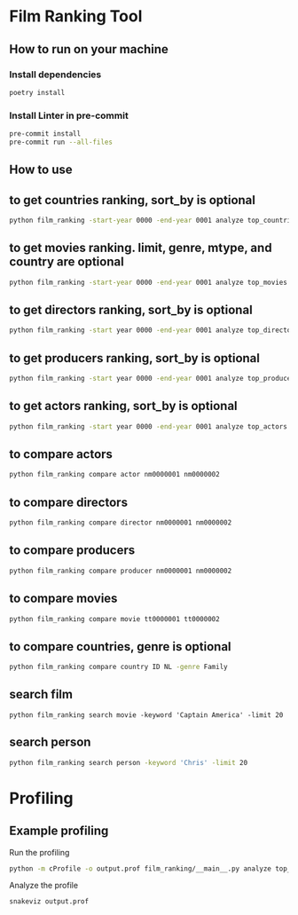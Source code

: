 # Film Ranking Tool

## How to run on your machine

### Install dependencies

```bash
poetry install
```

### Install Linter in pre-commit

```bash
pre-commit install
pre-commit run --all-files
```

## How to use


## to get countries ranking, sort_by is optional
```bash
python film_ranking -start-year 0000 -end-year 0001 analyze top_countries -sort_by gdp
```

## to get movies ranking. limit, genre, mtype, and country are optional
```bash
python film_ranking -start-year 0000 -end-year 0001 analyze top_movies -limit 100 -genre Genre -mtype movie -country US -sort_by awards_count/impact_score
```

## to get directors ranking, sort_by is optional
```bash
python film_ranking -start year 0000 -end-year 0001 analyze top_directors -sort_by awardsCount
```

## to get producers ranking, sort_by is optional
```bash
python film_ranking -start year 0000 -end-year 0001 analyze top_producers -sort_by movieCount
```

## to get actors ranking, sort_by is optional
```bash
python film_ranking -start year 0000 -end-year 0001 analyze top_actors -sort_by countryCount
```

## to compare actors
```bash
python film_ranking compare actor nm0000001 nm0000002
```

## to compare directors
```bash
python film_ranking compare director nm0000001 nm0000002
```

## to compare producers
```bash
python film_ranking compare producer nm0000001 nm0000002
```

## to compare movies
```bash
python film_ranking compare movie tt0000001 tt0000002
```

## to compare countries, genre is optional
```bash
python film_ranking compare country ID NL -genre Family
```

## search film

```
python film_ranking search movie -keyword 'Captain America' -limit 20
```

## search person

```bash
python film_ranking search person -keyword 'Chris' -limit 20
```

# Profiling

## Example profiling

Run the profiling

```bash
python -m cProfile -o output.prof film_ranking/__main__.py analyze top_countries -sort_by gdp
```

Analyze the profile

```bash
snakeviz output.prof
```

